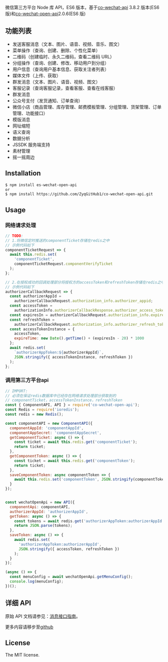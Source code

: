 微信第三方平台 Node 库 API，ES6 版本，基于[co-wechat-api](https://github.com/node-webot/co-wechat-api) 3.8.2 版本(ES6 版)和[co-wechat-open-api](https://github.com/liwenyue/co-wechat-open-api)2.0.6(ES6 版)

## 功能列表
- 发送客服消息（文本、图片、语音、视频、音乐、图文）
- 菜单操作（查询、创建、删除、个性化菜单）
- 二维码（创建临时、永久二维码，查看二维码 URL）
- 分组操作（查询、创建、修改、移动用户到分组）
- 用户信息（查询用户基本信息、获取关注者列表）
- 媒体文件（上传、获取）
- 群发消息（文本、图片、语音、视频、图文）
- 客服记录（查询客服记录，查看客服、查看在线客服）
- 群发消息
- 公众号支付（发货通知、订单查询）
- 微信小店（商品管理、库存管理、邮费模板管理、分组管理、货架管理、订单管理、功能接口）
- 模版消息
- 网址缩短
- 语义查询
- 数据分析
- JSSDK 服务端支持
- 素材管理
- 摇一摇周边

## Installation

```sh
$ npm install es-wechat-open-api
or
$ npm install https://github.com/ZyqGitHub1/co-wechat-open-api.git
```

## Usage

### 网络请求处理

```javascript
// TODO:
// 1.将微信定时推送的componentTicket存储在redis之中
// 示例代码如下
componentTicketRequest => {
  await this.redis.set(
    'componentTicket',
    componentTicketRequest.componentVerifyTicket
  );
};

// 2.在授权成功的回调处理部分将授权方的accessToken和refreshToken存储在redis之中
// 示例代码如下
authorizerCallbackRequest => {
  const authorizerAppId =
    authorizerCallbackRequest.authorization_info.authorizer_appid;
  const accessToken =
    authorizationInfo.authorizerCallbackResponse.authorizer_access_token;
  const expiresIn = authorizerCallbackRequest.authorization_info.expires_in;
  const refreshToken =
    authorizerCallbackRequest.authorization_info.authorizer_refresh_token;
  const accessTokenInstance = {
    accessToken,
    expireTime: new Date().getTime() + (expiresIn - 20) * 1000
  };
  await redis.set(
    `authorizerAppToken:${authorizerAppId}`,
    JSON.stringify({ accessTokenInstance, refreshToken })
  );
};

```

### 调用第三方平台api

```js
// IMPORT:
// 必须在保证redis数据库中已经存在网络请求处理部分获取到的
// componentTicket，accessTokenInstance，refreshToken
const { ComponentAPI, API } = require('co-wechat-open-api');
const Redis = require('ioredis');
const redis = new Redis();

const componentAPI = new ComponentAPI({
  componentAppId: 'componentAppId',
  componentAppSecret: 'componentAppSecret',
  getComponentTicket: async () => {
    const ticket = await this.redis.get('componentTicket');
    return ticket;
  },
  getComponentToken: async () => {
    const ticket = await this.redis.get('componentToken');
    return ticket;
  },
  saveComponentToken: async componentToken => {
    await this.redis.set('componentToken', JSON.stringify(componentToken));
  }
});


const wechatOpenApi = new API({
  componentApi: componentAPI,
  authorizerAppId: 'authorizerAppId',
  getToken: async () => {
    const tokens = await redis.get('authorizerAppToken:authorizerAppId');
    return JSON.parse(tokens);
  },
  saveToken: async () => {
    await redis.set(
      'authorizerAppToken:authorizerAppId',
      JSON.stringify({ accessToken, refreshToken })
    );
  }
});

(async () => {
  const menuConfig = await wechatOpenApi.getMenuConfig();
  console.log(menuConfig);
})();
```

## 详细 API

原始 API 文档请参见：[消息接口指南](http://mp.weixin.qq.com/wiki/index.php?title=消息接口指南)。

更多内容请移步至[github](https://github.com/ZyqGitHub1/co-wechat-open-api.git)

## License

The MIT license.
